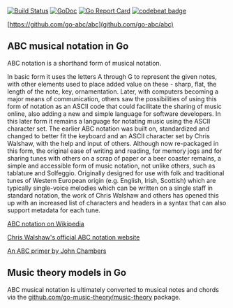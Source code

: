 [![Build Status](https://travis-ci.org/go-abc/abc.svg?branch=master)](https://travis-ci.org/go-abc/abc) [![GoDoc](https://godoc.org/github.com/go-abc/abc?status.svg)](https://godoc.org/github.com/go-abc/abc) [![Go Report Card](https://goreportcard.com/badge/github.com/go-abc/abc)](https://goreportcard.com/report/github.com/go-abc/abc) [![codebeat badge](https://codebeat.co/badges/b8826919-e364-4861-8acd-76f7983b853e)](https://codebeat.co/projects/github-com-go-abc-abc)

[https://github.com/go-abc/abc](github.com/go-abc/abc)

## ABC musical notation in Go

ABC notation is a shorthand form of musical notation.

In basic form it uses the letters A through G to represent the given notes, with other elements used to place added value on these - sharp, flat, the length of the note, key, ornamentation. Later, with computers becoming a major means of communication, others saw the possibilities of using this form of notation as an ASCII code that could facilitate the sharing of music online, also adding a new and simple language for software developers. In this later form it remains a language for notating music using the ASCII character set. The earlier ABC notation was built on, standardized and changed to better fit the keyboard and an ASCII character set by Chris Walshaw, with the help and input of others. Although now re-packaged in this form, the original ease of writing and reading, for memory jogs and for sharing tunes with others on a scrap of paper or a beer coaster remains, a simple and accessible form of music notation, not unlike others, such as tablature and Solfeggio. Originally designed for use with folk and traditional tunes of Western European origin (e.g. English, Irish, Scottish) which are typically single-voice melodies which can be written on a single staff in standard notation, the work of Chris Walshaw and others has opened this up with an increased list of characters and headers in a syntax that can also support metadata for each tune.

[ABC notation on Wikipedia](https://en.wikipedia.org/wiki/ABC_notation)

[Chris Walshaw's official ABC notation website](http://abcnotation.com/)

[An ABC primer by John Chambers](http://trillian.mit.edu/~jc/doc/doc/ABCprimer.html)

## Music theory models in Go

ABC musical notation is ultimately converted to musical notes and chords via the [github.com/go-music-theory/music-theory](https://github.com/go-music-theory/music-theory) package.
